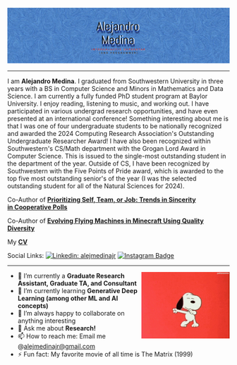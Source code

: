
![Banner Image](https://github.com/alejmedinajr/alejmedinajr/blob/main/assets/self-banner.jpg)

---
I am **Alejandro Medina**. I graduated from Southwestern University in three years with a BS in Computer Science and Minors in Mathematics and Data Science. I am currently a fully funded PhD student program at Baylor University. I enjoy reading, listening to music, and working out. I have participated in various undergrad research opportunities, and have even presented at an international conference! Something interesting about me is that I was one of four undergraduate students to be nationally recognized and awarded the 2024 Computing Research Association's Outstanding Undergraduate Researcher Award! I have also been recognized within Southwestern's CS/Math department with the Grogan Lord Award in Computer Science. This is issued to the single-most outstanding student in the department of the year. Outside of CS, I have been recognized by Southwestern with the Five Points of Pride award, which is awarded to the top five most outstanding senior's of the year (I was the selected outstanding student for all of the Natural Sciences for 2024).           

Co-Author of **[Prioritizing Self, Team, or Job: Trends in Sincerity in Cooperative Polls](https://link.springer.com/chapter/10.1007/978-3-031-16538-2_4)**

Co-Author of **[Evolving Flying Machines in Minecraft Using Quality Diversity](https://dl.acm.org/doi/10.1145/3583131.3590352)**

My **[CV](https://github.com/alejmedinajr/alejmedinajr/blob/main/assets/Alejandro%20Medina%20CV.pdf)**


Social Links:
[![Linkedin: alejmedinajr](https://img.shields.io/badge/-alejmedinajr-blue?style=flat-square&logo=Linkedin&logoColor=white&link=https://www.linkedin.com/in/alejmedinajr/)](https://www.linkedin.com/in/alejmedinajr/)
[![Instagram Badge](https://img.shields.io/badge/-alejmedinajr-e4405f?style=flat-square&logo=Instagram&logoColor=white&link=https://www.instagram.com/alejmedinajr/)](https://www.instagram.com/bitsofalejandro/)


---

<img align='right' src='https://github.com/alejmedinajr/alejmedinajr/blob/main/assets/dancing-snoopy.gif' width='200'>

- 🔭 I’m currently a **Graduate Research Assistant, Graduate TA, and Consultant**
- 🌱 I’m currently learning **Generative Deep Learning (among other ML and AI concepts)**
- 👯 I’m always happy to collaborate on anything interesting
- 💬 Ask me about **Research!**
- 📫 How to reach me: Email me @alejmedinajr@gmail.com 
- ⚡ Fun fact: My favorite movie of all time is The Matrix (1999)
